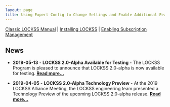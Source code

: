 ```yaml
---
layout: page
title: Using Expert Config to Change Settings and Enable Additional Features.
---
```


 [Classic LOCKSS Manual](../index.md)  |   [Installing LOCKSS](../installation/)  |   [Enabling Subscription Management](../basic-config/subscription-manager.md)

## News

*   **2019-05-13** - **LOCKSS 2.0-Alpha Available for Testing** - The LOCKSS Program is pleased to announce that LOCKSS 2.0-alpha is now available for testing. [**Read more...**](releases/2.0-alpha)

*   **2019-04-05** - **LOCKSS 2.0-Alpha Technology Preview** - At the 2019 LOCKSS Alliance Meeting, the LOCKSS engineering team presented a Technology Preview of the upcoming LOCKSS 2.0-alpha release. [**Read more...**](releases/2.0-alpha-preview)
